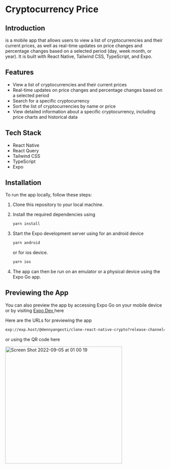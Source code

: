 # Cryptocurrency Price

## Introduction

is a mobile app that allows users to view a list of cryptocurrencies and their current prices, as well as real-time updates on price changes and percentage changes based on a selected period (day, week month, or year). It is built with React Native, Tailwind CSS, TypeScript, and Expo.

## Features

- View a list of cryptocurrencies and their current prices
- Real-time updates on price changes and percentage changes based on a selected period
- Search for a specific cryptocurrency
- Sort the list of cryptocurrencies by name or price
- View detailed information about a specific cryptocurrency, including price charts and historical data

## Tech Stack

- React Native
- React Query
- Tailwind CSS
- TypeScript
- Expo

## Installation

To run the app locally, follow these steps:

1. Clone this repository to your local machine.
2. Install the required dependencies using
   ```bash
   yarn install
   ```
3. Start the Expo development server using for an android device

   ```bash
   yarn android
   ```

   or for ios device.

   ```bash
   yarn ios
   ```

4. The app can then be run on an emulator or a physical device using the Expo Go app.

## Previewing the App

You can also preview the app by accessing Expo Go on your mobile device or by visiting [Expo Dev ](https://expo.dev/@dennyangesti/clone-react-native-crypto) here

Here are the URLs for previewing the app

```bash
exp://exp.host/@dennyangesti/clone-react-native-crypto?release-channel=default
```

or using the QR code here

<img width="369" alt="Screen Shot 2022-09-05 at 01 00 19" src="https://qr.expo.dev/expo-go?owner=dennyangesti&slug=clone-react-native-crypto&releaseChannel=default&host=exp.host">
